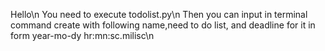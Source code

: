 Hello\n
You need to execute todolist.py\n
Then you can input in terminal command create with following name,need to do list, and deadline for it in form year-mo-dy hr:mn:sc.milisc\n
